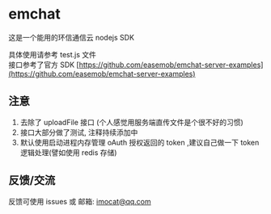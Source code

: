# emchat

这是一个能用的环信通信云 nodejs SDK  


具体使用请参考 test.js 文件  
接口参考了官方 SDK [https://github.com/easemob/emchat-server-examples](https://github.com/easemob/emchat-server-examples)  

## 注意
1. 去除了 uploadFile 接口 (个人感觉用服务端直传文件是个很不好的习惯)
2. 接口大部分做了测试, 注释持续添加中
3. 默认使用启动进程内存管理 oAuth 授权返回的 token ,建议自己做一下 token 逻辑处理(譬如使用 redis 存储)  


## 反馈/交流

反馈可使用 issues 或 邮箱: imocat@qq.com  




